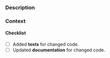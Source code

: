 ### Description

### Context

#### Checklist
- [ ] Added **tests** for changed code.
- [ ] Updated **documentation** for changed code.
